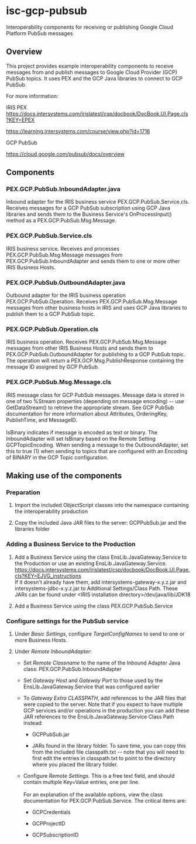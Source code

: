 # isc-gcp-pubsub
Interoperability components for receiving or publishing Google Cloud Platform PubSub messages

## Overview

This project provides example interoperability components to receive
messages from and publish messages to Google Cloud Provider (GCP) PubSub
topics. It uses PEX and the GCP Java libraries to connect to GCP PubSub.

For more information:

IRIS PEX\
<https://docs.intersystems.com/irislatest/csp/docbook/DocBook.UI.Page.cls?KEY=EPEX>

<https://learning.intersystems.com/course/view.php?id=1716>

GCP PubSub

<https://cloud.google.com/pubsub/docs/overview>

## Components

### PEX.GCP.PubSub.InboundAdapter.java

Inbound adapter for the IRIS business service
PEX.GCP.PubSub.Service.cls. Receives messages for a GCP PubSub
subscription using GCP Java libraries and sends them to the Business
Service's OnProcessInput() method as a PEX.GCP.PubSub.Msg.Message.

### PEX.GCP.PubSub.Service.cls

IRIS business service. Receives and processes PEX.GCP.PubSub.Msg.Message
messages from PEX.GCP.PubSub.InboundAdapter and sends them to one or
more other IRIS Business Hosts.

### PEX.GCP.PubSub.OutboundAdapter.java

Outbound adapter for the IRIS business operation
PEX.GCP.PubSub.Operation. Receives PEX.GCP.PubSub.Msg.Message messages
from other business hosts in IRIS and uses GCP Java libraries to publish
them to a GCP PubSub topic.

### PEX.GCP.PubSub.Operation.cls

IRIS business operation. Receives PEX.GCP.PubSub.Msg.Message messages
from other IRIS Business Hosts and sends them to
PEX.GCP.PubSub.OutboundAdapter for publishing to a GCP PubSub topic. The
operation will return a PEX.GCP.Msg.PublishResponse containing the
message ID assigned by GCP PubSub.

### PEX.GCP.PubSub.Msg.Message.cls

IRIS message class for GCP PubSub messages. Message data is stored in
one of two %Stream properties (depending on message encoding) -- use
GetDataStream() to retrieve the appropriate stream. See GCP PubSub
documentation for more information about Attributes, OrderingKey,
PublishTime, and MessageID.\
\
IsBinary indicates if message is encoded as text or binary. The
InboundAdapter will set IsBinary based on the Remote Setting
GCPTopicEncoding. When sending a message to the OutboundAdapter, set
this to true (1) when sending to topics that are configured with an
Encoding of BINARY in the GCP Topic configuration.

## Making use of the components

### Preparation

1.  Import the included ObjectScript classes into the namespace
    containing the interoperability production

2.  Copy the included Java JAR files to the server: GCPPubSub.jar and
    the libraries folder

###  Adding a Business Service to the Production

1.  Add a Business Service using the class EnsLib.JavaGateway.Service to
    the Production or use an existing EnsLib.JavaGateway.Service.\
    <https://docs.intersystems.com/irislatest/csp/docbook/DocBook.UI.Page.cls?KEY=EJVG_instructions>\
    If it doesn't already have them, add intersystems-gateway-x.y.z.jar
    and intersystems-jdbc-x.y.z.jar to Additional Settings/Class Path.
    These JARs can be found under \<IRIS installation
    directory>/dev/java/lib/JDK18

2.  Add a Business Service using the class PEX.GCP.PubSub.Service

### 

### Configure settings for the PubSub service

1.  Under *Basic Settings*, configure *TargetConfigNames* to send to one
    or more Business Hosts.

2.  Under *Remote InboundAdapter*:

    -   Set *Remote Classname* to the name of the Inbound Adapter Java
        class: PEX.GCP.PubSub.InboundAdapter

    -   Set *Gateway Host* and *Gateway Port* to those used by the
        EnsLib.JavaGateway.Service that was configured earlier

    -   To *Gateway Extra CLASSPATH*, add references to the JAR files
        that were copied to the server. Note that if you expect to have
        multiple GCP services and/or operations in the production you
        can add these JAR references to the EnsLib.JavaGateway.Service
        Class Path instead:

        -   GCPPubSub.jar

        -   JARs found in the library folder. To save time, you can copy
            this from the included file classpath.txt -- note that you
            will need to first edit the entries in classpath.txt to
            point to the directory where you placed the library folder.

    -   Configure *Remote Settings.* This is a free text field, and
        should contain multiple Key=Value entries, one per line.\
        \
        For an explanation of the available options, view the class
        documentation for PEX.GCP.PubSub.Service. The critical items
        are:

        -   GCPCredentials

        -   GCPProjectID

        -   GCPSubscriptionID
